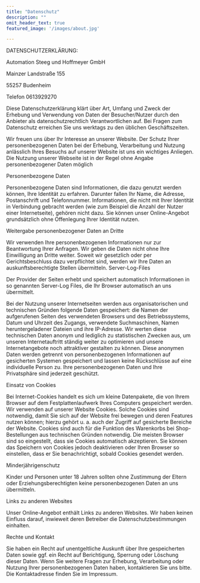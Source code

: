 ```yaml
---
title: "Datenschutz"
description: ""
omit_header_text: true
featured_image: '/images/about.jpg'

---
```


DATENSCHUTZERKLÄRUNG:


Automation Steeg und Hoffmeyer GmbH

Mainzer Landstraße 155

55257 Budenheim

Telefon 0613929270


Diese Datenschutzerklärung klärt über Art, Umfang und Zweck der Erhebung und Verwendung von Daten der Besucher/Nutzer durch den Anbieter als datenschutzrechtlich Verantwortlichen auf. Bei Fragen zum Datenschutz erreichen Sie uns werktags zu den üblichen Geschäftszeiten.

Wir freuen uns über Ihr Interesse an unserer Website. Der Schutz Ihrer personenbezogenen Daten bei der Erhebung, Verarbeitung und Nutzung anlässlich Ihres Besuchs auf unserer Website ist uns ein wichtiges Anliegen. Die Nutzung unserer Webseite ist in der Regel ohne Angabe personenbezogener Daten möglich

Personenbezogene Daten

Personenbezogene Daten sind Informationen, die dazu genutzt werden können, Ihre Identität zu erfahren. Darunter fallen Ihr Name, die Adresse, Postanschrift und Telefonnummer. Informationen, die nicht mit Ihrer Identität in Verbindung gebracht werden (wie zum Beispiel die Anzahl der Nutzer einer Internetseite), gehören nicht dazu. Sie können unser Online-Angebot grundsätzlich ohne Offenlegung Ihrer Identität nutzen.

Weitergabe personenbezogener Daten an Dritte

Wir verwenden Ihre personenbezogenen Informationen nur zur Beantwortung Ihrer Anfragen. Wir geben die Daten nicht ohne Ihre Einwilligung an Dritte weiter. Soweit wir gesetzlich oder per Gerichtsbeschluss dazu verpflichtet sind, werden wir Ihre Daten an auskunftsberechtigte Stellen übermitteln.
Server-Log-Files

Der Provider der Seiten erhebt und speichert automatisch Informationen in so genannten Server-Log Files, die Ihr Browser automatisch an uns übermittelt.

Bei der Nutzung unserer Internetseiten werden aus organisatorischen und technischen Gründen folgende Daten gespeichert: die Namen der aufgerufenen Seiten des verwendeten Browsers und des Betriebssystems, Datum und Uhrzeit des Zugangs, verwendete Suchmaschinen, Namen heruntergeladener Dateien und ihre IP-Adresse. Wir werten diese technischen Daten anonym und lediglich zu statistischen Zwecken aus, um unseren Internetauftritt ständig weiter zu optimieren und unsere Internetangebote noch attraktiver gestalten zu können. Diese anonymen Daten werden getrennt von personenbezogenen Informationen auf gesicherten Systemen gespeichert und lassen keine Rückschlüsse auf eine individuelle Person zu. Ihre personenbezogenen Daten und Ihre Privatsphäre sind jederzeit geschützt.

Einsatz von Cookies

Bei Internet-Cookies handelt es sich um kleine Datenpakete, die von Ihrem Browser auf dem Festplattenlaufwerk Ihres Computers gespeichert werden. Wir verwenden auf unserer Website Cookies. Solche Cookies sind notwendig, damit Sie sich auf der Website frei bewegen und deren Features nutzen können; hierzu gehört u. a. auch der Zugriff auf gesicherte Bereiche der Website. Cookies sind auch für die Funktion des Warenkorbs bei Shop-Bestellungen aus technischen Gründen notwendig. Die meisten Browser sind so eingestellt, dass sie Cookies automatisch akzeptieren. Sie können das Speichern von Cookies jedoch deaktivieren oder Ihren Browser so einstellen, dass er Sie benachrichtigt, sobald Cookies gesendet werden.

Minderjährigenschutz

Kinder und Personen unter 18 Jahren sollten ohne Zustimmung der Eltern oder Erziehungsberechtigten keine personenbezogenen Daten an uns übermitteln.

Links zu anderen Websites

Unser Online-Angebot enthält Links zu anderen Websites. Wir haben keinen Einfluss darauf, inwieweit deren Betreiber die Datenschutzbestimmungen einhalten.

Rechte und Kontakt

Sie haben ein Recht auf unentgeltliche Auskunft über Ihre gespeicherten Daten sowie ggf. ein Recht auf Berichtigung, Sperrung oder Löschung dieser Daten. Wenn Sie weitere Fragen zur Erhebung, Verarbeitung oder Nutzung Ihrer personenbezogenen Daten haben, kontaktieren Sie uns bitte. Die Kontaktadresse finden Sie im Impressum.
